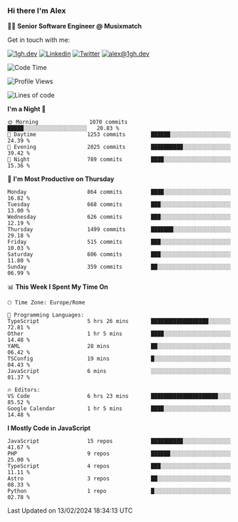 ### Hi there I'm Alex

👨‍💻 __Senior Software Engineer @ Musixmatch__

Get in touch with me:

[![1gh.dev](https://img.shields.io/static/v1?label=1gh.dev&message=%20&color=red&logo=&style=flat-square&logoColor=white)](https://www.1gh.dev/)
[![Linkedin](https://img.shields.io/static/v1?label=Linkedin&message=%20&color=blue&logo=Linkedin&style=flat-square&logoColor=white)](https://linkedin.com/in/alexghirelli)
[![Twitter](https://img.shields.io/static/v1?label=Twitter&message=%20&color=blue&logo=Twitter&style=flat-square&logoColor=white)](https://twitter.com/alexGhirelli)
[![alex@1gh.dev](https://img.shields.io/static/v1?label=alex@1gh.dev&message=%20&color=red&logo=gmail&style=flat-square&logoColor=white)](mailto:alex@1gh.dev)

<!--START_SECTION:waka-->
![Code Time](http://img.shields.io/badge/Code%20Time-7%2C709%20hrs%207%20mins-blue)

![Profile Views](http://img.shields.io/badge/Profile%20Views-1-blue)

![Lines of code](https://img.shields.io/badge/From%20Hello%20World%20I%27ve%20Written-25.4%20million%20lines%20of%20code-blue)

**I'm a Night 🦉** 

```text
🌞 Morning                1070 commits        █████░░░░░░░░░░░░░░░░░░░░   20.83 % 
🌆 Daytime                1253 commits        ██████░░░░░░░░░░░░░░░░░░░   24.39 % 
🌃 Evening                2025 commits        ██████████░░░░░░░░░░░░░░░   39.42 % 
🌙 Night                  789 commits         ████░░░░░░░░░░░░░░░░░░░░░   15.36 % 
```
📅 **I'm Most Productive on Thursday** 

```text
Monday                   864 commits         ████░░░░░░░░░░░░░░░░░░░░░   16.82 % 
Tuesday                  668 commits         ███░░░░░░░░░░░░░░░░░░░░░░   13.00 % 
Wednesday                626 commits         ███░░░░░░░░░░░░░░░░░░░░░░   12.19 % 
Thursday                 1499 commits        ███████░░░░░░░░░░░░░░░░░░   29.18 % 
Friday                   515 commits         ███░░░░░░░░░░░░░░░░░░░░░░   10.03 % 
Saturday                 606 commits         ███░░░░░░░░░░░░░░░░░░░░░░   11.80 % 
Sunday                   359 commits         ██░░░░░░░░░░░░░░░░░░░░░░░   06.99 % 
```


📊 **This Week I Spent My Time On** 

```text
🕑︎ Time Zone: Europe/Rome

💬 Programming Languages: 
TypeScript               5 hrs 26 mins       ██████████████████░░░░░░░   72.81 % 
Other                    1 hr 5 mins         ████░░░░░░░░░░░░░░░░░░░░░   14.48 % 
YAML                     28 mins             ██░░░░░░░░░░░░░░░░░░░░░░░   06.42 % 
TSConfig                 19 mins             █░░░░░░░░░░░░░░░░░░░░░░░░   04.43 % 
JavaScript               6 mins              ░░░░░░░░░░░░░░░░░░░░░░░░░   01.37 % 

🔥 Editors: 
VS Code                  6 hrs 23 mins       █████████████████████░░░░   85.52 % 
Google Calendar          1 hr 5 mins         ████░░░░░░░░░░░░░░░░░░░░░   14.48 % 
```

**I Mostly Code in JavaScript** 

```text
JavaScript               15 repos            ██████████░░░░░░░░░░░░░░░   41.67 % 
PHP                      9 repos             ██████░░░░░░░░░░░░░░░░░░░   25.00 % 
TypeScript               4 repos             ███░░░░░░░░░░░░░░░░░░░░░░   11.11 % 
Astro                    3 repos             ██░░░░░░░░░░░░░░░░░░░░░░░   08.33 % 
Python                   1 repo              █░░░░░░░░░░░░░░░░░░░░░░░░   02.78 % 
```




 Last Updated on 13/02/2024 18:34:13 UTC
<!--END_SECTION:waka-->
